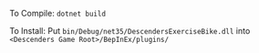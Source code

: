 To Compile:
``dotnet build``

To Install:
Put ``bin/Debug/net35/DescendersExerciseBike.dll`` into ``<Descenders Game Root>/BepInEx/plugins/``